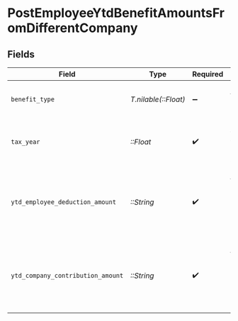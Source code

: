 # PostEmployeeYtdBenefitAmountsFromDifferentCompany


## Fields

| Field                                                                   | Type                                                                    | Required                                                                | Description                                                             |
| ----------------------------------------------------------------------- | ----------------------------------------------------------------------- | ----------------------------------------------------------------------- | ----------------------------------------------------------------------- |
| `benefit_type`                                                          | *T.nilable(::Float)*                                                    | :heavy_minus_sign:                                                      | The benefit type supported by Gusto.                                    |
| `tax_year`                                                              | *::Float*                                                               | :heavy_check_mark:                                                      | The tax year for which this amount applies.                             |
| `ytd_employee_deduction_amount`                                         | *::String*                                                              | :heavy_check_mark:                                                      | The year-to-date employee deduction made outside the current company.   |
| `ytd_company_contribution_amount`                                       | *::String*                                                              | :heavy_check_mark:                                                      | The year-to-date company contribution made outside the current company. |
